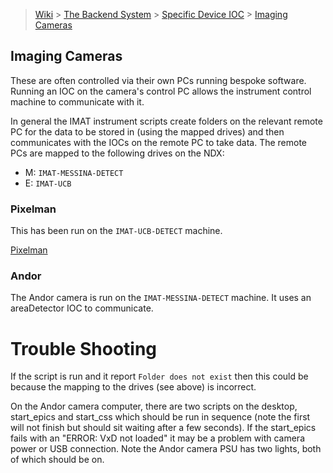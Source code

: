 > [Wiki](Home) > [The Backend System](The-Backend-System) > [Specific Device IOC](Specific-Device-IOC) > [Imaging Cameras](Imaging-Cameras)

## Imaging Cameras

These are often controlled via their own PCs running bespoke software.  Running an IOC on the camera's control PC allows the instrument control machine to communicate with it.

In general the IMAT instrument scripts create folders on the relevant remote PC for the data to be stored in (using the mapped drives) and then communicates with the IOCs on the remote PC to take data. The remote PCs are mapped to the following drives on the NDX: 

* M: `IMAT-MESSINA-DETECT`
* E: `IMAT-UCB`

### Pixelman

This has been run on the `IMAT-UCB-DETECT` machine.

[Pixelman](https://github.com/ISISComputingGroup/ibex_developers_manual/wiki/Pixelman)

### Andor

The Andor camera is run on the `IMAT-MESSINA-DETECT` machine. It uses an areaDetector IOC to communicate.

# Trouble Shooting

If the script is run and it report `Folder does not exist` then this could be because the mapping to the drives (see above) is incorrect.

On the Andor camera computer, there are two scripts on the desktop, start_epics and start_css which should be run in sequence (note the first will not finish but should sit waiting after a few seconds).  If the start_epics fails with an "ERROR: VxD not loaded" it may be a problem with camera power or USB connection.  Note the Andor camera PSU has two lights, both of which should be on.